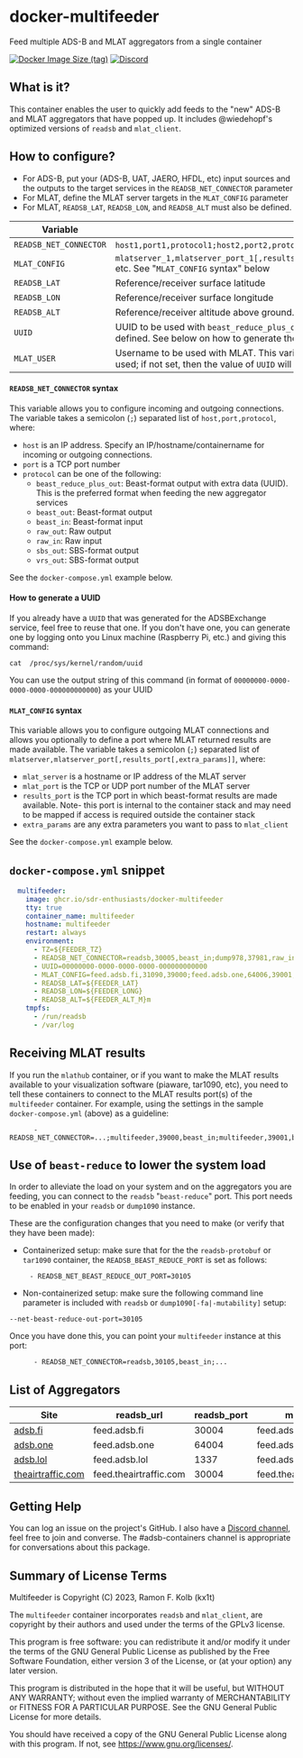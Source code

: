 # docker-multifeeder
Feed multiple ADS-B and MLAT aggregators from a single container

[![Docker Image Size (tag)](https://img.shields.io/docker/image-size/kx1t/multifeeder/latest)](https://github.com/sdr-enthusiasts/docker-multifeeder)
[![Discord](https://img.shields.io/discord/734090820684349521)](https://discord.gg/sTf9uYF)

## What is it?
This container enables the user to quickly add feeds to the "new" ADS-B and MLAT aggregators that have popped up.
It includes @wiedehopf's optimized versions of `readsb` and `mlat_client`.

## How to configure?
- For ADS-B, put your (ADS-B, UAT, JAERO, HFDL, etc) input sources and the outputs to the target services in the `READSB_NET_CONNECTOR` parameter
- For MLAT, define the MLAT server targets in the `MLAT_CONFIG` parameter
- For MLAT, `READSB_LAT`, `READSB_LON`, and `READSB_ALT` must also be defined.

| Variable | Description |
|----------|-------------|
| `READSB_NET_CONNECTOR` | `host1,port1,protocol1;host2,port2,protocol2` etc. See "`READSB_NET_CONNECTOR` syntax" below. | 
| `MLAT_CONFIG` | `mlatserver_1,mlatserver_port_1[,results_port_1[,extra_params_1]];mlatserver_2,mlatserver_port_2[,results_port_2[,extra_params_2]]` etc. See "`MLAT_CONFIG` syntax" below | 
| `READSB_LAT` | Reference/receiver surface latitude |
| `READSB_LON` | Reference/receiver surface longitude |
| `READSB_ALT` | Reference/receiver altitude above ground. Add `m` for meters or `ft` for feet |
| `UUID`       | UUID to be used with `beast_reduce_plus_out` protocol for `READSB_NET_CONNECTOR`. This will also be used for `MLAT_USER` if that variable is not defined. See below on how to generate the value of this parameter |
| `MLAT_USER` | Username to be used with MLAT. This variable is mandatory if `MLAT_CONFIG` is used and `UUID` is not set. If `MLAT_USER` is set, its value will be used; if not set, then the value of `UUID` will be used |

#### `READSB_NET_CONNECTOR` syntax

This variable allows you to configure incoming and outgoing connections. The variable takes a semicolon (`;`) separated list of `host,port,protocol`, where:

* `host` is an IP address. Specify an IP/hostname/containername for incoming or outgoing connections.
* `port` is a TCP port number
* `protocol` can be one of the following:
  * `beast_reduce_plus_out`: Beast-format output with extra data (UUID). This is the preferred format when feeding the new aggregator services
  * `beast_out`: Beast-format output
  * `beast_in`: Beast-format input
  * `raw_out`: Raw output
  * `raw_in`: Raw input
  * `sbs_out`: SBS-format output
  * `vrs_out`: SBS-format output

See the `docker-compose.yml` example below.

#### How to generate a UUID

If you already have a `UUID` that was generated for the ADSBExchange service, feel free to reuse that one. If you don't have one, you can generate one by logging onto you Linux machine (Raspberry Pi, etc.) and giving this command:

```
cat  /proc/sys/kernel/random/uuid
```

You can use the output string of this command (in format of `00000000-0000-0000-0000-000000000000`) as your UUID

#### `MLAT_CONFIG` syntax

This variable allows you to configure outgoing MLAT connections and allows you optionally to define a port where MLAT returned results are made available. The variable takes a semicolon (`;`) separated list of `mlatserver,mlatserver_port[,results_port[,extra_params]]`, where:

* `mlat_server` is a hostname or IP address of the MLAT server
* `mlat_port` is the TCP or UDP port number of the MLAT server
* `results_port` is the TCP port in which beast-format results are made available. Note- this port is internal to the container stack and may need to be mapped if access is required outside the container stack
* `extra_params` are any extra parameters you want to pass to `mlat_client`

See the `docker-compose.yml` example below.

## `docker-compose.yml` snippet

```yaml
  multifeeder:
    image: ghcr.io/sdr-enthusiasts/docker-multifeeder
    tty: true
    container_name: multifeeder
    hostname: multifeeder
    restart: always
    environment:
      - TZ=${FEEDER_TZ}
      - READSB_NET_CONNECTOR=readsb,30005,beast_in;dump978,37981,raw_in;feed.adsb.fi,30004,beast_reduce_plus_out;feed.adsb.one,64004,beast_reduce_plus_out;in.adsb.lol,30004,beast_reduce_plus_out;feed.theairtraffic.com,30004,beast_out
      - UUID=00000000-0000-0000-0000-000000000000
      - MLAT_CONFIG=feed.adsb.fi,31090,39000;feed.adsb.one,64006,39001;in.adsb.lol,31090,39002;feed.theairtraffic.com,31090,39003;
      - READSB_LAT=${FEEDER_LAT}
      - READSB_LON=${FEEDER_LONG}
      - READSB_ALT=${FEEDER_ALT_M}m
    tmpfs:
      - /run/readsb
      - /var/log
```

## Receiving MLAT results
If you run the `mlathub` container, or if you want to make the MLAT results available to your visualization software (piaware, tar1090, etc), you need to tell these containers to connect to the MLAT results port(s) of the `multifeeder` container. For example, using the settings in the sample `docker-compose.yml` (above) as a guideline:
```
      - READSB_NET_CONNECTOR=...;multifeeder,39000,beast_in;multifeeder,39001,beast_in;multifeeder,39002,beast_in;multifeeder,39003,beast_in
```

## Use of `beast-reduce` to lower the system load
In order to alleviate the load on your system and on the aggregators you are feeding, you can connect to the `readsb` "`beast-reduce`" port. This port needs to be enabled in your `readsb` or `dump1090` instance.

These are the configuration changes that you need to make (or verify that they have been made):

- Containerized setup: make sure that for the the `readsb-protobuf` or `tar1090` container, the `READSB_BEAST_REDUCE_PORT` is set as follows:
```
     - READSB_NET_BEAST_REDUCE_OUT_PORT=30105
```
- Non-containerized setup: make sure the following command line parameter is included with `readsb` or `dump1090[-fa|-mutability]` setup:
```
--net-beast-reduce-out-port=30105
```

Once you have done this, you can point your `multifeeder` instance at this port:
```
      - READSB_NET_CONNECTOR=readsb,30105,beast_in;...
```
## List of Aggregators
| **Site**          | **readsb_url**         | **readsb_port** | **mlat_url**           | **mlat_port** |
|-------------------|------------------------|-----------------|------------------------|---------------|
| [adsb.fi](https://adsb.fi/)           | feed.adsb.fi           |           30004 | feed.adsb.fi           |         31090 |
| [adsb.one](https://adsb.one/)          | feed.adsb.one          |           64004 | feed.adsb.one          |         64006 |
| [adsb.lol](https://adsb.lol/)          | feed.adsb.lol          |            1337 | feed.adsb.lol          |          1338 |
| [theairtraffic.com](https://theairtraffic.com/) | feed.theairtraffic.com |           30004 | feed.theairtraffic.com |         31090 |

## Getting Help
You can log an issue on the project's GitHub. I also have a [Discord channel](https://discord.gg/sTf9uYF), feel free to join and converse. The #adsb-containers channel is appropriate for conversations about this package.

## Summary of License Terms
Multifeeder is Copyright (C) 2023, Ramon F. Kolb (kx1t)

The `multifeeder` container incorporates `readsb` and `mlat_client`, are copyright by their authors and used under the terms of the GPLv3 license.

This program is free software: you can redistribute it and/or modify it under the terms of the GNU General Public License as published by the Free Software Foundation, either version 3 of the License, or (at your option) any later version.

This program is distributed in the hope that it will be useful, but WITHOUT ANY WARRANTY; without even the implied warranty of MERCHANTABILITY or FITNESS FOR A PARTICULAR PURPOSE. See the GNU General Public License for more details.

You should have received a copy of the GNU General Public License along with this program. If not, see https://www.gnu.org/licenses/.
